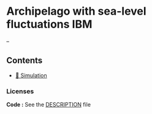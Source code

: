 
<!-- README.md is generated from README.Rmd. Please edit that file -->

# Archipelago with sea-level fluctuations IBM

–

## Contents

- [:file_folder: Simulation](R)

### Licenses

**Code :** See the [DESCRIPTION](DESCRIPTION) file
